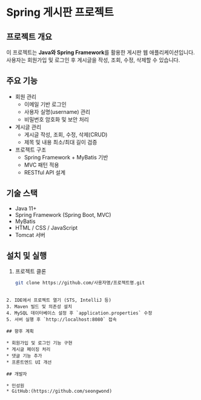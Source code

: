 # Spring 게시판 프로젝트

## 프로젝트 개요
이 프로젝트는 **Java와 Spring Framework**를 활용한 게시판 웹 애플리케이션입니다.  
사용자는 회원가입 및 로그인 후 게시글을 작성, 조회, 수정, 삭제할 수 있습니다.

## 주요 기능
- 회원 관리
  - 이메일 기반 로그인
  - 사용자 실명(username) 관리
  - 비밀번호 암호화 및 보안 처리
- 게시글 관리
  - 게시글 작성, 조회, 수정, 삭제(CRUD)
  - 제목 및 내용 최소/최대 길이 검증
- 프로젝트 구조
  - Spring Framework + MyBatis 기반
  - MVC 패턴 적용
  - RESTful API 설계

## 기술 스택
- Java 11+
- Spring Framework (Spring Boot, MVC)
- MyBatis
- HTML / CSS / JavaScript
- Tomcat 서버

## 설치 및 실행
1. 프로젝트 클론
   ```bash
   git clone https://github.com/사용자명/프로젝트명.git
````

2. IDE에서 프로젝트 열기 (STS, IntelliJ 등)
3. Maven 빌드 및 의존성 설치
4. MySQL 데이터베이스 설정 후 `application.properties` 수정
5. 서버 실행 후 `http://localhost:8080` 접속

## 향후 계획

* 회원가입 및 로그인 기능 구현
* 게시글 페이징 처리
* 댓글 기능 추가
* 프론트엔드 UI 개선

## 개발자

* 민성원
* GitHub:(https://github.com/seongwond)


